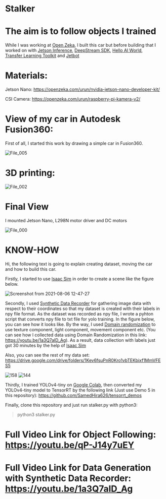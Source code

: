 # Stalker

# The aim is to follow objects I trained

While I was working at [Open Zeka](https://openzeka.com), I built this car but before building that I worked on with [Jetson Inference](https://www.youtube.com/watch?v=QXIwdsyK7Rw&list=PL5B692fm6--uQRRDTPsJDp4o0xbzkoyf8&index=9), [DeepStream SDK](https://developer.nvidia.com/deepstream-sdk), [Hello AI World](https://www.youtube.com/watch?v=uvU8AXY1170&list=PL5B692fm6--uQRRDTPsJDp4o0xbzkoyf8), [Transfer Learning Toolkit](https://docs.nvidia.com/tao/tao-toolkit/text/overview.html) and [Jetbot](https://jetbot.org/master/)

# Materials:
Jetson Nano: https://openzeka.com/urun/nvidia-jetson-nano-developer-kit/

CSI Camera: https://openzeka.com/urun/raspberry-pi-kamera-v2/

# View of my car in Autodesk Fusion360:

First of all, I started this work by drawing a simple car in Fusion360.

![File_005](https://user-images.githubusercontent.com/42544569/132006355-30b4aa97-00c3-4744-8a74-a01753b42b16.jpeg)

# 3D printing:

![File_002](https://user-images.githubusercontent.com/42544569/132006708-fee7c41a-daa0-4378-ac10-11354b044a98.png)

# Final View

I mounted Jetson Nano, L298N motor driver and DC motors

![File_000](https://user-images.githubusercontent.com/42544569/132006371-54e729f5-9645-4d9a-994a-796f05c74173.png)

# KNOW-HOW
Hi, the following text is going to explain creating dataset, moving the car and how to build this car.

Firstly, I started to use [Isaac Sim](https://docs.omniverse.nvidia.com/app_isaacsim/app_isaacsim/overview.html) in order to create a scene like the figure below.

![Screenshot from 2021-08-06 12-47-27](https://user-images.githubusercontent.com/42544569/132004829-da659874-7d3d-4d34-b475-6225a2615112.png)

Secondly, I used [Synthetic Data Recorder](https://docs.omniverse.nvidia.com/app_isaacsim/app_isaacsim/ext_omni_isaac_synthetic_utils_syntheticdata_recorder.html) for gathering image data with respect to their coordinates so that my dataset is created with their labels in npy file format. As the dataset was recorded as npy file, I wrote a pyhton script that converts npy file to txt file for yolo training. In the figure below, you can see how it looks like. By the way, I used [Domain randomization](https://docs.omniverse.nvidia.com/app_isaacsim/app_isaacsim/sample_syntheticdata.html) to use texture component, light component, movement component etc. (You can see how I collected data using Domain Randomization in this link: https://youtu.be/1a3Q7aID_Ag). As a result, data collection with labels just got 30 minutes by the help of [Isaac Sim](https://docs.omniverse.nvidia.com/app_isaacsim/app_isaacsim/overview.html)

Also, you can see the rest of my data set: https://drive.google.com/drive/folders/1Kev6fsuPnR0Kro1vbTEKbixf1MmVFES5

![158](https://user-images.githubusercontent.com/42544569/132005462-a5aad6b3-e7a7-4dc3-bc1b-17d1e43db659.png)
![144](https://user-images.githubusercontent.com/42544569/132005470-59825197-50e2-4edb-ba12-698e95ad3650.png)

Thirdly, I trained YOLOv4-tiny on [Google Colab](https://colab.research.google.com), then converted my YOLOv4-tiny model to TensorRT by the following link (Just use Demo 5 in this repository): https://github.com/SamedHira626/tensorrt_demos  


Finally, clone this repository and just run stalker.py with python3:

>  python3 stalker.py



# Full Video Link for Object Following: https://youtu.be/qP-J14y7uEY

# Full Video Link for Data Generation with Synthetic Data Recorder: https://youtu.be/1a3Q7aID_Ag







